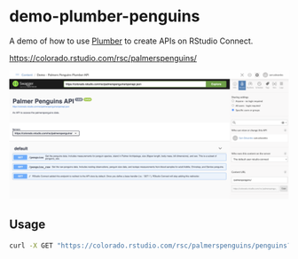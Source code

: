 # demo-plumber-penguins

A demo of how to use [Plumber](https://www.rplumber.io/index.html) to create APIs on RStudio Connect.

<https://colorado.rstudio.com/rsc/palmerspenguins/>

![screenshot](imgs/screenshot.png)

## Usage

```bash
curl -X GET "https://colorado.rstudio.com/rsc/palmerspenguins/penguins?sample_size=5"
```

